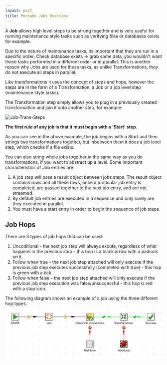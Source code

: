 ```yaml
---
layout: post
title: Pentaho Jobs Overview
---
```


A **Job** allows high level steps to be strung together and is very useful for running maintenance style tasks such as verifying files or databases exists for example.

Due to the nature of maintenance tasks, its important that they are run in a specific order; Check database exists -> grab some data, you wouldn't want these tasks performed in a different order or in parallel. This is another reason why Jobs are used for these tasks, as unlike Transformations, they do not execute all steps in parallel.

Like transformations it uses the concept of steps and hops, however the steps are in the form of a Transformation, a Job or a job level step (maintenance style tasks).

The Transformation step simply allows you to plug in a previously created transformation and join it onto another step, for example:

![Job-Trans-Steps](http://wiki.pentaho.com/download/attachments/8291384/transformation_diagram_revised.jpg?version=1&modificationDate=1214485137000)

**The first rule of any job is that it must begin with a 'Start' step**.

As you can see in the above example, the job begins with a *Start* and then strings two transformations together, but inbetween them
it does a job level step, which checks if a file exists.

You can also string whole jobs together in the same way as you do transformations, if you want to abstract up a level. Some important characteristics of Job entries are:

1. A job step will pass a result object between jobs steps. The result object contains rows and all these rows, once a particular job entry is completed, are passed together to the next job entry, and are not streamed.
2. By default job entries are executed in a sequence and only rarely are they executed in parallel.
3. You must have a start entry in order to begin the sequence of job steps.

## Job Hops
There are 3 types of job hops that can be used:
1. Uncoditional - the next job step will always excute, regardless of what happens in the previous step - this hop is a black arrow with a padlock on it.
2. Follow when true - the next job step attached will only execute if the previous job step executes successfully (completed with true) - this hop is green with a tick
3. Follow when false - the next job step attached will only execute if the previous job step execution was false/unsuccessful - this hop is red with a stop icon.

The following diagram shows an example of a job using the three different hop types.
![Job Hops](../images/Pentaho/job_hops.png)


